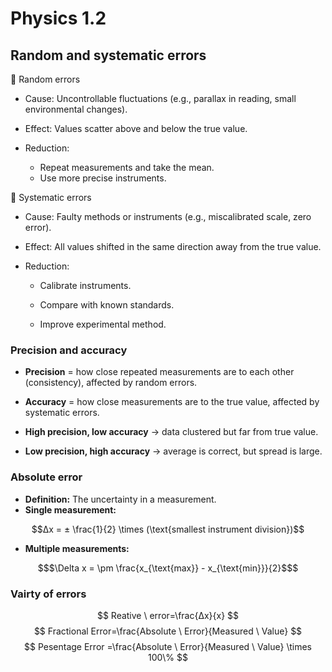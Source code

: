 # Physics 1.2
## Random and systematic errors
🔹 Random errors
+ Cause: Uncontrollable fluctuations (e.g., parallax in reading, small environmental changes).

+ Effect: Values scatter above and below the true value.

+ Reduction:
  + Repeat measurements and take the mean.
  + Use more precise instruments.

🔹 Systematic errors
+ Cause: Faulty methods or instruments (e.g., miscalibrated scale, zero error).

+ Effect: All values shifted in the same direction away from the true value.

+ Reduction:

   + Calibrate instruments.

   + Compare with known standards.

   + Improve experimental method.
### Precision and accuracy
+ **Precision** = how close repeated measurements are to each other (consistency), affected by random errors.
+ **Accuracy** = how close measurements are to the true value, affected by systematic errors.
+ **High precision, low accuracy** → data clustered but far from true value.

+ **Low precision, high accuracy** → average is correct, but spread is large.
### Absolute error
+ **Definition:** The uncertainty in a measurement.
+ **Single measurement:**
```math
Δx = ± \frac{1}{2} \times (\text{smallest instrument division})
```
+ **Multiple measurements:**
```math
$\Delta x = \pm \frac{x_{\text{max}} - x_{\text{min}}}{2}$
```
### Vairty of errors
$$
Reative \ error=\frac{Δx}{x}
$$
$$
Fractional Error=\frac{Absolute \ Error}{Measured \ Value}
$$ 
$$
Pesentage Error =\frac{Absolute \ Error}{Measured \ Value} \times 100\%
$$
